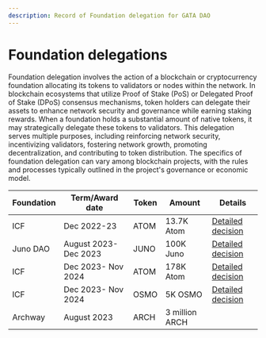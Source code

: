 ```yaml
---
description: Record of Foundation delegation for GATA DAO
---
```


# Foundation delegations

Foundation delegation involves the action of a blockchain or cryptocurrency foundation allocating its tokens to validators or nodes within the network. In blockchain ecosystems that utilize Proof of Stake (PoS) or Delegated Proof of Stake (DPoS) consensus mechanisms, token holders can delegate their assets to enhance network security and governance while earning staking rewards. When a foundation holds a substantial amount of native tokens, it may strategically delegate these tokens to validators. This delegation serves multiple purposes, including reinforcing network security, incentivizing validators, fostering network growth, promoting decentralization, and contributing to token distribution. The specifics of foundation delegation can vary among blockchain projects, with the rules and processes typically outlined in the project's governance or economic model.



| Foundation | Term/Award date      | Token | Amount         | Details                                                                                                              |
| ---------- | -------------------- | ----- | -------------- | -------------------------------------------------------------------------------------------------------------------- |
| ICF        | Dec 2022-23          | ATOM  | 13.7K Atom     | [Detailed decision](https://drive.google.com/file/d/17XN4r963viVroVu3PNjbY2wy367vgNZv/view)                          |
| Juno DAO   | August 2023-Dec 2023 | JUNO  | 100K Juno      | [Detailed decision](https://docs.google.com/spreadsheets/d/1v6TfvBlsaUqMfjPQHRk2ZJjI3bV3ykOdKlCPXJCg\_lA/edit#gid=0) |
| ICF        | Dec 2023- Nov 2024   | ATOM  | 178K Atom      | [Detailed decision](https://drive.google.com/file/d/1aiXLjn-ient8Zw0aIawqLcnLVL6JvzrC/view)                          |
| ICF        | Dec 2023- Nov 2024   | OSMO  | 5K OSMO        | [Detailed decision ](https://drive.google.com/file/d/1OUkhvfk7-1-BWYjyYBAFlUn6ywu\_P36f/view)                        |
| Archway    | August 2023          | ARCH  | 3 million ARCH |                                                                                                                      |
